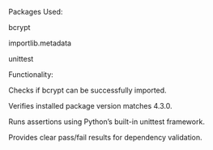 Packages Used:

bcrypt

importlib.metadata

unittest

Functionality:

Checks if bcrypt can be successfully imported.

Verifies installed package version matches 4.3.0.

Runs assertions using Python’s built-in unittest framework.

Provides clear pass/fail results for dependency validation.